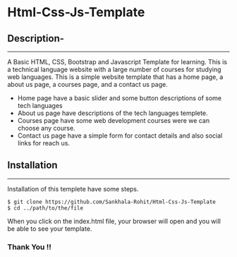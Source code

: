 # Html-Css-Js-Template

## Description- 
***
A Basic HTML, CSS, Bootstrap and Javascript Template for learning. 
This is a technical language website with a large number of courses for studying web languages. 
This is a simple website template that has a home page, a about us page, a courses page, and a contact us page.
* Home page have a basic slider and some button descriptions of some tech languages 
* About us page have descriptions of the tech languages templete.
* Courses page have some web development courses were we can choose any course.
* Contact us page have a simple form for contact details and also social links for reach us.

## Installation
***
Installation of this templete have some steps. 
```
$ git clone https://github.com/Sankhala-Rohit/Html-Css-Js-Template
$ cd ../path/to/the/file
```
When you click on the index.html file, your browser will open and you will be able to see your template.

### Thank You !!
